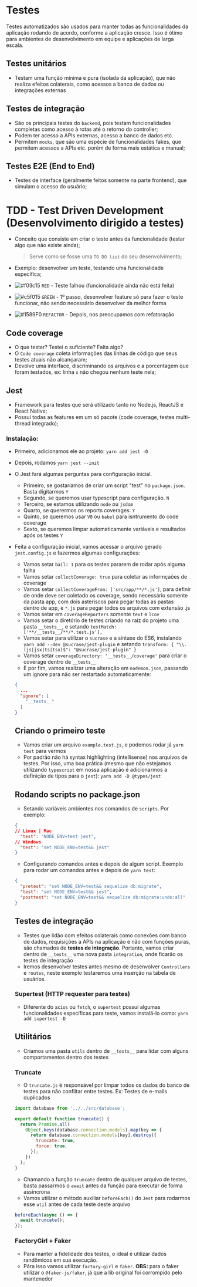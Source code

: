 # Testes

Testes automatizados são usados para manter todas as funcionalidades da aplicação rodando de acordo, conforme a aplicação cresce. Isso é ótimo para ambientes de desenvolvimento em equipe e aplicações de larga escala.

## Testes unitários

- Testam uma função mínima e pura (isolada da aplicação), que não realiza efeitos colaterais, como acessos a banco de dados ou integrações externas

## Testes de integração

- São os principais testes do `backend`, pois testam funcionalidades completas como acesso à rotas até o retorno do controller;
- Podem ter acesso a APIs externas, acesso a banco de dados etc.
- Permitem `mocks`, que são uma espécie de funcionalidades fakes, que permitem acessos a APIs etc. porém de forma mais estática e manual;

## Testes E2E (End to End)

- Testes de interface (geralmente feitos somente na parte frontend), que simulam o acesso do usuário;

# TDD - Test Driven Development (Desenvolvimento dirigido a testes)

- Conceito que consiste em criar o teste antes da funcionalidade (testar algo que não existe ainda);
  > Serve como se fosse uma `TO DO list` do seu desenvolvimento;
- Exemplo: desenvolver um teste, testando uma funcionalidade específica;

- ![#f03c15](https://via.placeholder.com/15/f03c15/000000?text=+) `RED` - Teste falhou (funcionalidade ainda não está feita)
- ![#c5f015](https://via.placeholder.com/15/c5f015/000000?text=+) `GREEN` - 1º passo, desenvolver feature só para fazer o teste funcionar, não sendo necessário desenvolver da melhor forma
- ![#1589F0](https://via.placeholder.com/15/1589F0/000000?text=+) `REFACTOR` - Depois, nos preocupamos com refatoração

## Code coverage

- O que testar? Testei o suficiente? Falta algo?
- O `Code coverage` coleta informações das linhas de código que seus testes atuais não alcançaram;
- Devolve uma interface, discriminando os arquivos e a porcentagem que foram testados, ex: linha `x` não chegou nenhum teste nela;

## Jest

- Framework para testes que será utilizado tanto no Node.js, ReactJS e React Native;
- Possui todas as features em um só pacote (code coverage, testes multi-thread integrado);

### Instalação:

- Primeiro, adicionamos ele ao projeto: `yarn add jest -D`
- Depois, rodamos `yarn jest --init`
- O Jest fará algumas perguntas para configuração inicial.
  - Primeiro, se gostaríamos de criar um script "test" no `package.json`. Basta digitarmos `Y`
  - Segundo, se queremos usar typescript para configuração. `N`
  - Terceiro, se estamos utilizando `node` ou `jsdom`
  - Quarto, se querermos os reports coverages. `Y`
  - Quinto, se queremos usar `V8` ou `babel` para isntrumento do code coverage
  - Sexto, se queremos limpar automaticamente variáveis e resultados após os testes `Y`
- Feita a configuração inicial, vamos acessar o arquivo gerado `jest.config.js` e fazermos algumas configurações:

  - Vamos setar `bail: 1` para os testes pararem de rodar após alguma falha
  - Vamos setar `collectCoverage: true` para coletar as informçaões de coverage
  - Vamos setar `collectCoverageFrom: ['src/app/**/*.js']`, para definir de onde deve ser coletado os coverage, sendo necessário somente da pasta app, com dois asteriscos para pegar todas as pastas dentro de app, e `*.js` para pegar todos os arquivos com extensão .js
  - Vamos setar em `coverageReporters` somente `text` e `lcov`
  - Vamos setar o diretório de testes criando na raiz do projeto uma pasta `__tests__`, e setando `testMatch: ['**/__tests__/**/*.test.js'],`
  - Vamos setar para utilizar o `sucrase` e a sintaxe do ES6, instalando `yarn add --dev @sucrase/jest-plugin` e setando `transform: { "\\.(js|jsx|ts|tsx)$": "@sucrase/jest-plugin" }`
  - Vamos setar `coverageDirectory: '__tests__/coverage'` para criar o coverage dentro de `__tests__`
  - E por fim, vamos realizar uma alteração em `nodemon.json`, passando um ignore para não ser restartado automaticamente:

  ```json
  {
    ...
    "ignore": [
      "__tests__"
    ]
  }
  ```

  ## Criando o primeiro teste

  - Vamos criar um arquivo `example.test.js`, e podemos rodar já `yarn test` para vermos
  - Por padrão não há syntax highlighting (intellisense) nos arquivos de testes. Por isso, uma boa prática (mesmo que não estejamos utilizando `typescript` em nossa aplicação é adicionarmos a definição de tipos para o `jest`): `yarn add -D @types/jest`

  ## Rodando scripts no package.json

  - Setando variáveis ambientes nos comandos de `scripts`. Por exemplo:

  ```json
  {
  // Linux | Mac
    "test": "NODE_ENV=test jest",
  // Windows
    "test": "set NODE_ENV=test&& jest"
  }
  ```

  - Configurando comandos antes e depois de algum script. Exemplo para rodar um comandos antes e depois de `yarn test`:
  ```json
  {
    "pretest": "set NODE_ENV=test&& sequelize db:migrate",
    "test": "set NODE_ENV=test&& jest",
    "posttest": "set NODE_ENV=test&& sequelize db:migrate:undo:all"
  }
  ```

  ## Testes de integração

  - Testes que lidão com efeitos colaterais como conexões com banco de dados, requisições a APIs na aplicação e não com funções puras, são chamados de **testes de integração**. Portanto, vamos criar dentro de `__tests__` uma nova pasta `integration`, onde ficarão os testes de integração
  - Iremos desenvolver testes antes mesmo de desenvolver `Controllers` e `routes`, neste exemplo testaremos uma inserção na tabela de usuários.

  ### Supertest (HTTP requester para testes)

  - Diferente do `axios` ou `fetch`, o `supertest` possui algumas funcionalidades específicas para teste, vamos instalá-lo como: `yarn add supertest -D`

  ## Utilitários

  - Criamos uma pasta `utils` dentro de `__tests__` para lidar com alguns comportamentos dentro dos testes
  
  ### Truncate

  - O `truncate.js` é responsável por limpar todos os dados do banco de testes para não conflitar entre testes. Ex: Testes de e-mails duplicados

  ```js
  import database from '../../src/database';

  export default function truncate() {
    return Promise.all(
      Object.keys(database.connection.models).map(key => {
        return database.connection.models[key].destroy({
          truncate: true,
          force: true,
        });
      })
    );
  }
  ```

  - Chamando a função `truncate` dentro de qualquer arquivo de testes, basta passarmos o `await` antes da função para executar de forma assíncrona 
  - Vamos utilizar o método auxiliar `beforeEach()` do `Jest` para rodarmos esse `util` antes de cada teste deste arquivo

  ```js
  beforeEach(async () => {
    await truncate();
  });
  ```

  ### FactoryGirl + Faker

  - Para manter a fidelidade dos testes, o ideal é utilizar dados randômicos em sua execução.
  - Pára isso vamos utilizar `factory-girl` e `faker`. **OBS:** para o faker utilizar o `@faker-js/faker`, já que a lib original foi corrompido pelo mantenedor